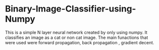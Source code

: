 # Binary-Image-Classifier-using-Numpy

This is a simple N layer neural network created by only using numpy. It classifies an image as a cat or non cat image.
The main funactions that were used were forward propagation, back propagation , gradient decent.
